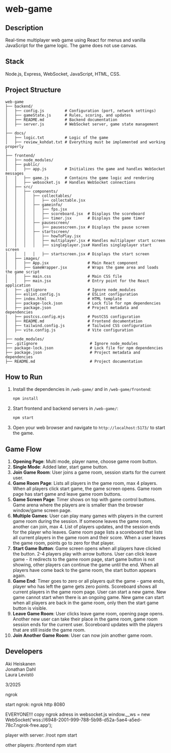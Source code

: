 # web-game

## Description

Real-time multiplayer web game using React for menus and vanilla JavaScript for the game logic. The game does not use canvas.

## Stack

Node.js, Express, WebSocket, JavaScript, HTML, CSS.

## Project Structure

```
web-game
├── backend/   
│   ├── config.js         # Configuration (port, network settings)       
│   ├── gameState.js      # Rules, scoring, and updates
│   ├── README.md         # Backend documentation
│   ├── server.js         # WebSocket server, game state management
│
├── docs/          
│   ├── logic.txt         # Logic of the game
│   ├── review_kohdat.txt # Everything must be implemented and working properly
│
├── frontend/
│   ├── node_modules/
│   ├── public/
│   │   ├── app.js        # Initializes the game and handles WebSocket messages
│   │   ├── game.js       # Contains the game logic and rendering
│   │   ├── websocket.js  # Handles WebSocket connections
│   ├── src/
│   │   ├── components/
│   │   │   ├── collectables/
│   │   │   │   ├── collectable.jsx
│   │   │   ├── gameinfo/
│   │   │   │   ├── fps.jsx
│   │   │   │   ├── scoreboard.jsx  # Displays the scoreboard
│   │   │   │   ├── timer.jsx       # Displays the game timer
│   │   │   ├── pausescreen/
│   │   │   │   ├── pausescreen.jsx # Displays the pause screen
│   │   │   ├── startscreen/
│   │   │   │   ├── howToPlay.jsx
│   │   │   │   ├── multiplayer.jsx # Handles multiplayer start screen
│   │   │   │   ├── singleplayer.jsx# Handles singleplayer start screen
│   │   │   │   ├── startscreen.jsx # Displays the start screen
│   ├── images/
│   │   ├── App.jsx                 # Main React component
│   │   ├── GameWrapper.jsx         # Wraps the game area and loads the game script
│   │   ├── main.css                # Main CSS file
│   │   ├── main.jsx                # Entry point for the React application
│   ├── .gitignore                  # Ignore node_modules
│   ├── eslint.config.js            # ESLint configuration
│   ├── index.html                  # HTML template
│   ├── package-lock.json           # Lock file for npm dependencies
│   ├── package.json                # Project metadata and dependencies
│   ├── postcss.config.mjs          # PostCSS configuration
│   ├── README.md                   # Frontend documentation
│   ├── tailwind.config.js          # Tailwind CSS configuration
│   ├── vite.config.js              # Vite configuration
│
├── node_modules/
├── .gitignore                       # Ignore node_modules
├── package-lock.json                # Lock file for npm dependencies
├── package.json                     # Project metadata and dependencies
├── README.md                        # Project documentation
```

## How to Run

1. Install the dependencies in `/web-game/` and in `/web-game/frontend`:
    ```sh
    npm install
    ```

2. Start frontend and backend servers in `/web-game/`:
    ```sh
    npm start
    ```

2. Open your web browser and navigate to `http://localhost:5173/` to start the game.

## Game Flow

1. **Opening Page**: Multi mode, player name, choose game room button.
2. **Single Mode**: Added later, start game button.
3. **Join Game Room**: User joins a game room, session starts for the current user.
4. **Game Room Page**: Lists all players in the game room, max 4 players. When all players click start game, the game screen opens. Game room page has start game and leave game room buttons.
5. **Game Screen Page**: Timer shows on top with game control buttons. Game arena where the players are is smaller than the browser window/game screen page.
6. **Multiple Games**: User can play many games with players in the current game room during the session. If someone leaves the game room, another can join, max 4. List of players updates, and the session ends for the player who leaves. Game room page lists a scoreboard that lists all current players in the game room and their score. When a user leaves the game room, points go to zero for that player.
7. **Start Game Button**: Game screen opens when all players have clicked the button. 2-4 players play with arrow buttons. User can click leave game - it redirects to the game room page, start game button is not showing, other players can continue the game until the end. When all players have come back to the game room, the start button appears again.
8. **Game End**: Timer goes to zero or all players quit the game - game ends, player who has left the game gets zero points. Scoreboard shows all current players in the game room page. User can start a new game. New game cannot start when there is an ongoing game. New game can start when all players are back in the game room, only then the start game button is visible.
9. **Leave Game Room**: User clicks leave game room, opening page opens. Another new user can take their place in the game room, game room session ends for the current user. Scoreboard updates with the players that are still inside the game room.
10. **Join Another Game Room**: User can now join another game room.

## Developers

Aki Heiskanen       
Jonathan Dahl       
Laura Levistö       

3/2025


ngrok

start ngrok:
ngrok http 8080

EVERYONE!!!
copy ngrok adress in websocket.js
window.__ws = new WebSocket('wss://6948-2001-999-788-5b98-d52a-5ae4-a5ed-78c7.ngrok-free.app');

player with server:
/root npm start

other players:
/frontend npm start
